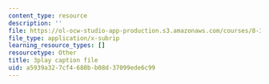 ```yaml
---
content_type: resource
description: ''
file: https://ol-ocw-studio-app-production.s3.amazonaws.com/courses/8-333-statistical-mechanics-i-statistical-mechanics-of-particles-fall-2013/a5939a327cf4680bb08d37099ede6c99_tCxonq5r-O8.srt
file_type: application/x-subrip
learning_resource_types: []
resourcetype: Other
title: 3play caption file
uid: a5939a32-7cf4-680b-b08d-37099ede6c99
---
```


